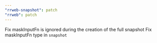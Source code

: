 ```yaml
---
"rrweb-snapshot": patch
"rrweb": patch
---
```


Fix maskInputFn is ignored during the creation of the full snapshot
Fix maskInputFn type in `snapshot`
